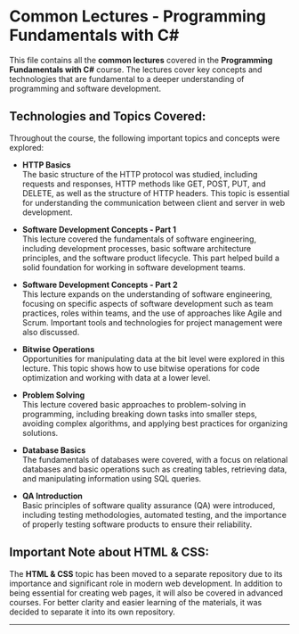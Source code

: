 # Common Lectures - Programming Fundamentals with C#

This file contains all the **common lectures** covered in the **Programming Fundamentals with C#** course. The lectures cover key concepts and technologies that are fundamental to a deeper understanding of programming and software development.

## Technologies and Topics Covered:

Throughout the course, the following important topics and concepts were explored:

- **HTTP Basics**  
  The basic structure of the HTTP protocol was studied, including requests and responses, HTTP methods like GET, POST, PUT, and DELETE, as well as the structure of HTTP headers. This topic is essential for understanding the communication between client and server in web development.

- **Software Development Concepts - Part 1**  
  This lecture covered the fundamentals of software engineering, including development processes, basic software architecture principles, and the software product lifecycle. This part helped build a solid foundation for working in software development teams.

- **Software Development Concepts - Part 2**  
  This lecture expands on the understanding of software engineering, focusing on specific aspects of software development such as team practices, roles within teams, and the use of approaches like Agile and Scrum. Important tools and technologies for project management were also discussed.

- **Bitwise Operations**  
  Opportunities for manipulating data at the bit level were explored in this lecture. This topic shows how to use bitwise operations for code optimization and working with data at a lower level.

- **Problem Solving**  
  This lecture covered basic approaches to problem-solving in programming, including breaking down tasks into smaller steps, avoiding complex algorithms, and applying best practices for organizing solutions.

- **Database Basics**  
  The fundamentals of databases were covered, with a focus on relational databases and basic operations such as creating tables, retrieving data, and manipulating information using SQL queries.

- **QA Introduction**  
  Basic principles of software quality assurance (QA) were introduced, including testing methodologies, automated testing, and the importance of properly testing software products to ensure their reliability.

## Important Note about HTML & CSS:

The **HTML & CSS** topic has been moved to a separate repository due to its importance and significant role in modern web development. In addition to being essential for creating web pages, it will also be covered in advanced courses. For better clarity and easier learning of the materials, it was decided to separate it into its own repository.

---
